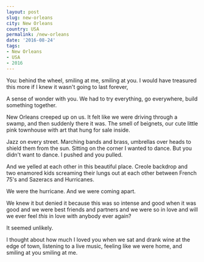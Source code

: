 ```yaml
---
layout: post
slug: new-orleans
city: New Orleans
country: USA
permalink: /new-orleans
date: '2016-08-24'
tags:
- New Orleans
- USA
- 2016
---
```


You: behind the wheel, smiling at me, smiling at you.
I would have treasured this more if I knew it wasn't going to last forever,

A sense of wonder with you.
We had to try everything, go everywhere, build something together.

New Orleans creeped up on us. It felt like we were driving through a swamp, and then suddenly there it was. The smell of beignets, our cute little pink townhouse with art that hung for sale inside.

Jazz on every street. Marching bands and brass, umbrellas over heads to shield them from the sun. Sitting on the corner I wanted to dance. But you didn't want to dance. I pushed and you pulled.

And we yelled at each other in this beautiful place. Creole backdrop and two enamored kids screaming their lungs out at each other between French 75's and Sazeracs and Hurricanes.

We were the hurricane. And we were coming apart.

We knew it but denied it because this was so intense and good when it was good and we were best friends and partners and we were so in love and will we ever feel *this* in love with anybody ever again?

It seemed unlikely.

I thought about how much I loved you when we sat and drank wine at the edge of town, listening to a live music, feeling like we were home, and smiling at you smiling at me.
